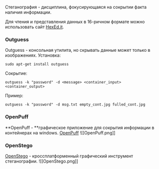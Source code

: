 Стеганография - дисциплина, фокусирующаяся на сокрытии факта наличия информации.

Для чтения и представления данных в 16-ричном формате можно использовать сайт [HexEd.it](https://hexed.it/).
### Outguess
Outguess - консольная утилита, но скрывать данные может только в изображениях.
Установка: 
```
sudo apt-get install outguess
```
Сокрытие: 
```
outguess -k "password" -d <message> <container_input> <container_output>
```
Пример:
```
outguess -k "password" -d msg.txt empty_cont.jpg fulled_cont.jpg
```
### OpenPuff
**OpenPuff - **графическое приложение для сокрытия информации в контейнерах на windows.
[OpenPuff](https://embeddedsw.net/OpenPuff_Steganography_Home_ru.html)
![[OpenPuff.png]]

### OpenStego
[OpenStego](https://www.openstego.com/) - кроссплатформенный графический инструмент стеганографии.
![[OpenStego.png]]